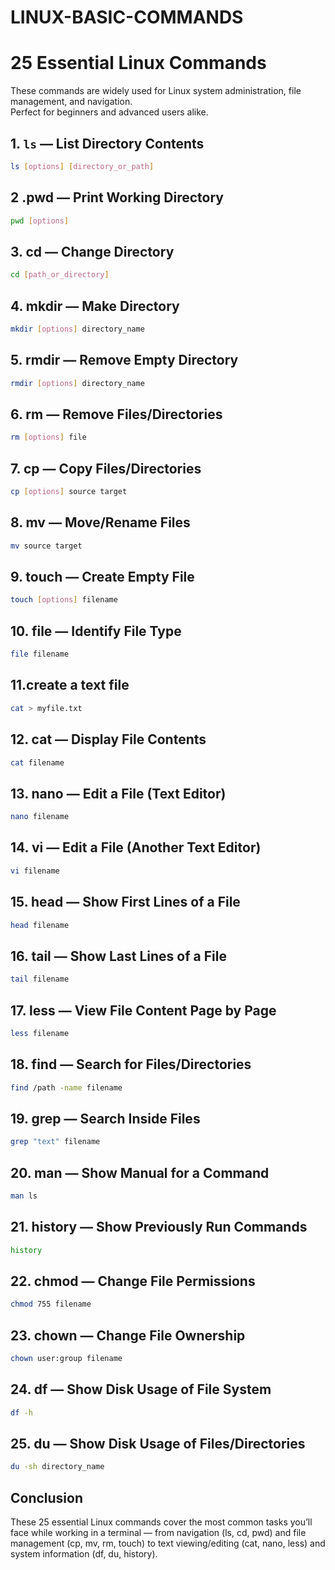 # LINUX-BASIC-COMMANDS
# 25 Essential Linux Commands

These commands are widely used for Linux system administration, file management, and navigation.  
Perfect for beginners and advanced users alike.



## 1. `ls` — List Directory Contents
```bash
ls [options] [directory_or_path]
```

## 2 .pwd — Print Working Directory
```bash
pwd [options]
```


##  3. cd — Change Directory
```bash
cd [path_or_directory]
```

## 4. mkdir — Make Directory
```bash
mkdir [options] directory_name
```





## 5. rmdir — Remove Empty Directory
```bash
rmdir [options] directory_name
```



## 6. rm — Remove Files/Directories
```bash
rm [options] file
```

## 7. cp — Copy Files/Directories
```bash
cp [options] source target

```


##  8. mv — Move/Rename Files
```bash
mv source target

```


## 9. touch — Create Empty File
```bash
touch [options] filename
```


## 10. file — Identify File Type
```bash
file filename
```
## 11.create a text file
```bash
cat > myfile.txt

```

## 12. cat — Display File Contents
```bash
cat filename
```
## 13. nano — Edit a File (Text Editor)
```bash
nano filename
```
## 14. vi — Edit a File (Another Text Editor)
```bash
vi filename
```
## 15. head — Show First Lines of a File
```bash
head filename
```
## 16. tail — Show Last Lines of a File
```bash
tail filename
```
## 17. less — View File Content Page by Page
```bash
less filename
```
## 18. find — Search for Files/Directories
```bash
find /path -name filename
```
## 19. grep — Search Inside Files
```bash
grep "text" filename
```
## 20. man — Show Manual for a Command
```bash
man ls
```
## 21. history — Show Previously Run Commands
```bash
history
```
## 22. chmod — Change File Permissions
```bash
chmod 755 filename
```
## 23. chown — Change File Ownership
```bash
chown user:group filename
````
## 24. df — Show Disk Usage of File System
```bash
df -h
```
## 25. du — Show Disk Usage of Files/Directories
```bash
du -sh directory_name
```

## Conclusion 
These 25 essential Linux commands cover the most common tasks you’ll face while working in a terminal — from navigation (ls, cd, pwd) and file management (cp, mv, rm, touch) to text viewing/editing (cat, nano, less) and system information (df, du, history).
